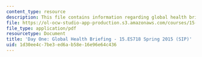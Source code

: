 ```yaml
---
content_type: resource
description: This file contains information regarding global health briefing.
file: https://ol-ocw-studio-app-production.s3.amazonaws.com/courses/15-es718-global-health-innovation-delivering-targeted-advice-to-an-organization-in-the-field-spring-2015/1d30ee4c7be3ed6ab58e16e96e64c436_MIT15_ES718S15_Day1.pdf
file_type: application/pdf
resourcetype: Document
title: 'Day One: Global Health Briefing - 15.ES718 Spring 2015 (SIP)'
uid: 1d30ee4c-7be3-ed6a-b58e-16e96e64c436
---
```

